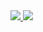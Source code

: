 <a href="https://portal.azure.com/#create/Microsoft.Template/uri/https%3A%2F%2Fraw.githubusercontent.com%2FCarlonBaird%2Fazure-quickstart-templates%2Fmaster%2F201-vmss-bottle-autoscale-basedonservicebusqueue_org%2Fazuredeploy.json" target="_blank">
    <img src="http://azuredeploy.net/deploybutton.png"/>
</a>
</a>
<a href="http://armviz.io/#/?load=https://raw.githubusercontent.com/CarlonBaird/azure-quickstart-templates/master/201-vmss-bottle-autoscale-basedonservicebusqueue_org/azuredeploy.json" target="_blank">
    <img src="http://armviz.io/visualizebutton.png"/>
</a>
